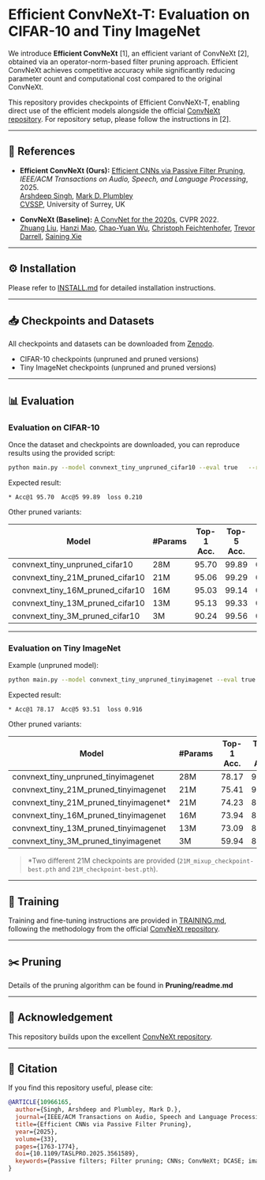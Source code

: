 # Efficient ConvNeXt-T: Evaluation on CIFAR-10 and Tiny ImageNet

We introduce **Efficient ConvNeXt** [1], an efficient variant of ConvNeXt [2], obtained via an operator-norm-based filter pruning approach. Efficient ConvNeXt achieves competitive accuracy while significantly reducing parameter count and computational cost compared to the original ConvNeXt.  

This repository provides checkpoints of Efficient ConvNeXt-T, enabling direct use of the efficient models alongside the official [ConvNeXt repository](https://github.com/facebookresearch/ConvNeXt/tree/main). For repository setup, please follow the instructions in [2].

---

## 🔗 References
- **Efficient ConvNeXt (Ours):** [Efficient CNNs via Passive Filter Pruning](https://ieeexplore.ieee.org/document/10966165), *IEEE/ACM Transactions on Audio, Speech, and Language Processing*, 2025.  
  [Arshdeep Singh](https://www.surrey.ac.uk/people/arshdeep-singh), [Mark D. Plumbley](https://www.surrey.ac.uk/people/mark-plumbley)  
  [CVSSP](https://www.surrey.ac.uk/centre-vision-speech-signal-processing), University of Surrey, UK  

- **ConvNeXt (Baseline):** [A ConvNet for the 2020s](https://arxiv.org/abs/2201.03545), CVPR 2022.  
  [Zhuang Liu](https://liuzhuang13.github.io), [Hanzi Mao](https://hanzimao.me/), [Chao-Yuan Wu](https://chaoyuan.org/), [Christoph Feichtenhofer](https://feichtenhofer.github.io/), [Trevor Darrell](https://people.eecs.berkeley.edu/~trevor/), [Saining Xie](https://sainingxie.com)  

---

## ⚙️ Installation
Please refer to [INSTALL.md](INSTALL.md) for detailed installation instructions.  

---

## 📥 Checkpoints and Datasets
All checkpoints and datasets can be downloaded from [Zenodo](https://zenodo.org/records/14861717).  

- CIFAR-10 checkpoints (unpruned and pruned versions)  
- Tiny ImageNet checkpoints (unpruned and pruned versions)  

---

## 📊 Evaluation

### Evaluation on **CIFAR-10**
Once the dataset and checkpoints are downloaded, you can reproduce results using the provided script:  

```bash
python main.py --model convnext_tiny_unpruned_cifar10 --eval true   --resume /path/to/checkpoint/cifar10/unpruned_checkpoint-best.pth   --input_size 224 --drop_path 0   --data_path /path/to/dataset/CIFAR-10/   --eval_data_path /path/to/dataset/CIFAR-10/val
```

Expected result:  
```
* Acc@1 95.70  Acc@5 99.89  loss 0.210
```

Other pruned variants:

| Model                              | #Params | Top-1 Acc. | Top-5 Acc. | Loss  |
|-----------------------------------|---------|------------|------------|-------|
| convnext_tiny_unpruned_cifar10    | 28M     | 95.70      | 99.89      | 0.210 |
| convnext_tiny_21M_pruned_cifar10  | 21M     | 95.06      | 99.29      | 0.254 |
| convnext_tiny_16M_pruned_cifar10  | 16M     | 95.03      | 99.14      | 0.260 |
| convnext_tiny_13M_pruned_cifar10  | 13M     | 95.13      | 99.33      | 0.249 |
| convnext_tiny_3M_pruned_cifar10   | 3M      | 90.24      | 99.56      | 0.364 |

---

### Evaluation on **Tiny ImageNet**
Example (unpruned model):

```bash
python main.py --model convnext_tiny_unpruned_tinyimagenet --eval true   --resume /path/to/checkpoint/tinyimage/unpruned_checkpoint-best.pth   --input_size 224 --drop_path 0   --data_path /path/to/dataset/TinyImageNet_dataset/   --eval_data_path /path/to/dataset/TinyImageNet_dataset/val
```

Expected result:  
```
* Acc@1 78.17  Acc@5 93.51  loss 0.916
```

Other pruned variants:

| Model                                   | #Params | Top-1 Acc. | Top-5 Acc. | Loss  |
|----------------------------------------|---------|------------|------------|-------|
| convnext_tiny_unpruned_tinyimagenet    | 28M     | 78.17      | 93.51      | 0.916 |
| convnext_tiny_21M_pruned_tinyimagenet  | 21M     | 75.41      | 90.22      | 1.163 |
| convnext_tiny_21M_pruned_tinyimagenet* | 21M     | 74.23      | 88.55      | 1.276 |
| convnext_tiny_16M_pruned_tinyimagenet  | 16M     | 73.94      | 88.62      | 1.282 |
| convnext_tiny_13M_pruned_tinyimagenet  | 13M     | 73.09      | 88.13      | 1.337 |
| convnext_tiny_3M_pruned_tinyimagenet   | 3M      | 59.94      | 82.28      | 1.704 |

> *Two different 21M checkpoints are provided (`21M_mixup_checkpoint-best.pth` and `21M_checkpoint-best.pth`).  

---

## 🚀 Training
Training and fine-tuning instructions are provided in [TRAINING.md](TRAINING.md), following the methodology from the official [ConvNeXt repository](https://github.com/facebookresearch/ConvNeXt/tree/main).  

---

## ✂️ Pruning
Details of the pruning algorithm can be found in **Pruning/readme.md**  

---

## 🙏 Acknowledgement
This repository builds upon the excellent [ConvNeXt repository](https://github.com/facebookresearch/ConvNeXt).  

---

## 📖 Citation
If you find this repository useful, please cite:  

```bibtex
@ARTICLE{10966165,
  author={Singh, Arshdeep and Plumbley, Mark D.},
  journal={IEEE/ACM Transactions on Audio, Speech and Language Processing}, 
  title={Efficient CNNs via Passive Filter Pruning}, 
  year={2025},
  volume={33},
  pages={1763-1774},
  doi={10.1109/TASLPRO.2025.3561589},
  keywords={Passive filters; Filter pruning; CNNs; ConvNeXt; DCASE; image classification; low-complexity; PANNs; ResNet50; VGGish}
}
```
